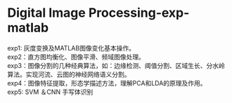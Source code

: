 # Digital Image Processing-exp-matlab
exp1: 灰度变换及MATLAB图像变化基本操作。<br/>
exp2：直方图均衡化、图像平滑、频域图像处理。<br/>
exp3：图像分割的几种经典算法，如：边缘检测、阈值分割、区域生长、分水岭算法。实现河流、云图的神经网络语义分割。<br/>
exp4：图像特征提取，形态学描述方法，理解PCA和LDA的原理及作用。<br/>
exp5: SVM ＆CNN 手写体识别
